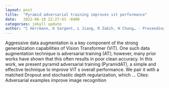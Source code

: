 ```yaml
---
layout: post
title:  "Pyramid adversarial training improves vit performance"
date:   2022-06-10 22:27:43 -0400
categories: jekyll update
author: "C Herrmann, K Sargent, L Jiang, R Zabih, H Chang… - Proceedings of the IEEE …, 2022"
---
```

Aggressive data augmentation is a key component of the strong generalization capabilities of Vision Transformer (ViT). One such data augmentation technique is adversarial training (AT); however, many prior works have shown that this often results in poor clean accuracy. In this work, we present pyramid adversarial training (PyramidAT), a simple and effective technique to improve ViT s overall performance. We pair it with a  matched  Dropout and stochastic depth regularization, which …
Cites: ‪Adversarial examples improve image recognition‬  